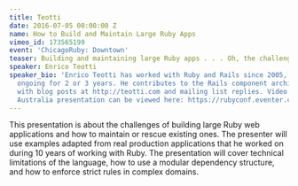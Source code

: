 ```yaml
---
title: Teotti
date: 2016-07-05 00:00:00 Z
name: How to Build and Maintain Large Ruby Apps
vimeo_id: 173565199
event: 'ChicagoRuby: Downtown'
teaser: Building and maintaining large Ruby apps . . . Oh, the challenges!
speaker: Enrico Teotti
speaker_bio: 'Enrico Teotti has worked with Ruby and Rails since 2005, with some apps
  ongoing for 2 or 3 years. He contributes to the Rails component architecture community
  with blog posts at http://teotti.com and mailing list replies. Video from his RubyConf
  Australia presentation can be viewed here: https://rubyconf.eventer.com/rubyconf-australia-2016-1489/build-and-maintain-large-ruby-applications-by-enrico-teotti-1929'
---
```


This presentation is about the challenges of building large Ruby web applications and how to maintain or rescue existing ones. The presenter will use examples adapted from real production applications that he worked on during 10 years of working with Ruby. The presentation will cover technical limitations of the language, how to use a modular dependency structure, and how to enforce strict rules in complex domains.
